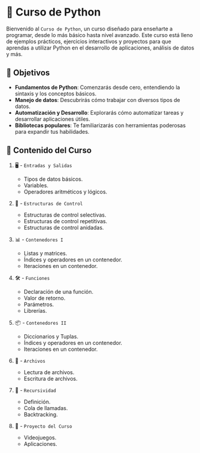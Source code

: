 # 🐍 Curso de Python
Bienvenido al `Curso de Python`, un curso diseñado para enseñarte a programar, desde lo más básico hasta nivel avanzado. Este curso está lleno de ejemplos prácticos, ejercicios interactivos y proyectos para que aprendas a utilizar Python en el desarrollo de aplicaciones, análisis de datos y más.

## 🚀 Objetivos
- **Fundamentos de Python**: Comenzarás desde cero, entendiendo la sintaxis y los conceptos básicos.
- **Manejo de datos**: Descubrirás cómo trabajar con diversos tipos de datos.
- **Automatización y Desarrollo**: Explorarás cómo automatizar tareas y desarrollar aplicaciones útiles.
- **Bibliotecas populares**: Te familiarizarás con herramientas poderosas para expandir tus habilidades.

## 📂 Contenido del Curso
1. 🖥️ - `Entradas y Salidas`
   - Tipos de datos básicos. 
   - Variables.
   - Operadores aritméticos y lógicos.  

2. 🔄 - `Estructuras de Control`
   - Estructuras de control selectivas.
   - Estructuras de control repetitivas.
   - Estructuras de control anidadas.

3. 📊 - `Contenedores I`
   - Listas y matrices.
   - Índices y operadores en un contenedor.
   - Iteraciones en un contenedor.

5. 🛠️ - `Funciones`
   - Declaración de una función.
   - Valor de retorno.
   - Parámetros.
   - Librerías.

6. 📦 - `Contenedores II`
   - Diccionarios y Tuplas.
   - Índices y operadores en un contenedor.
   - Iteraciones en un contenedor.

8. 📂 - `Archivos`
   - Lectura de archivos.
   - Escritura de archivos. 

9. 🔄 - `Recursividad`
    - Definición.
    - Cola de llamadas.  
    - Backtracking.
  
10. 🚀 - `Proyecto del Curso`
    - Videojuegos.
    - Aplicaciones.
